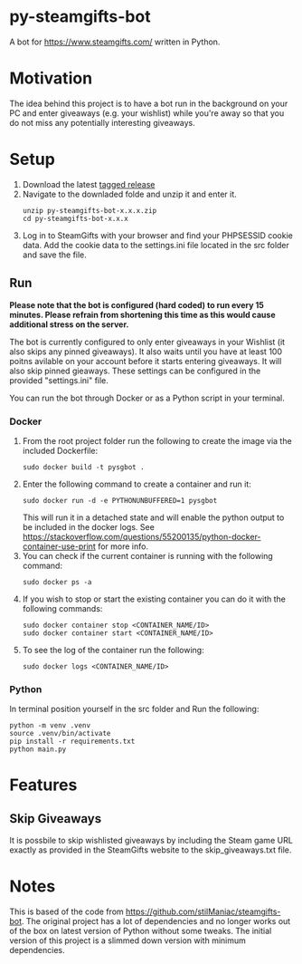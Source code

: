 # py-steamgifts-bot
A bot for https://www.steamgifts.com/ written in Python.

# Motivation

The idea behind this project is to have a bot run in the background on your PC and enter giveaways (e.g. your wishlist) while you're away so that you do not miss any potentially interesting giveaways.

# Setup

1) Download the latest [tagged release](https://github.com/markogrbic/py-steamgifts-bot/tags)
2) Navigate to the downladed folde and unzip it and enter it.
    ```
    unzip py-steamgifts-bot-x.x.x.zip
    cd py-steamgifts-bot-x.x.x
    ```
3) Log in to SteamGifts with your browser and find your PHPSESSID cookie data. Add the cookie data to the settings.ini file located in the src folder and save the file.

## Run

__Please note that the bot is configured (hard coded) to run every 15 minutes. Please refrain from shortening this time as this would cause additional stress on the server.__

The bot is currently configured to only enter giveaways in your Wishlist (it also skips any pinned giveaways).
It also waits until you have at least 100 poitns avilable on your account before it starts entering giveaways.
It will also skip pinned gieaways.
These settings can be configured in the provided "settings.ini" file.

You can run the bot through Docker or as a Python script in your terminal.

### Docker

1) From the root project folder run the following to create the image via the included Dockerfile:
    ```
    sudo docker build -t pysgbot .
    ```
2) Enter the following command to create a container and run it:
    ```
    sudo docker run -d -e PYTHONUNBUFFERED=1 pysgbot
    ```
    This will run it in a detached state and will enable the python output to be included in the docker logs. See https://stackoverflow.com/questions/55200135/python-docker-container-use-print for more info.
3) You can check if the current container is running with the following command:
    ```
    sudo docker ps -a
    ```
4) If you wish to stop or start the existing container you can do it with the following commands:
    ```
    sudo docker container stop <CONTAINER_NAME/ID>
    sudo docker container start <CONTAINER_NAME/ID>
    ```
5) To see the log of the container run the following:
    ```
    sudo docker logs <CONTAINER_NAME/ID>
    ```

### Python

In terminal position yourself in the src folder and Run the following:

```
python -m venv .venv
source .venv/bin/activate
pip install -r requirements.txt
python main.py
```

# Features

## Skip Giveaways

It is possbile to skip wishlisted giveaways by including the Steam game URL exactly as provided in the SteamGifts website to the skip_giveaways.txt file.

# Notes

This is based of the code from https://github.com/stilManiac/steamgifts-bot. The original project has a lot of dependencies and no longer works out of the box on latest version of Python without some tweaks. The initial version of this project is a slimmed down version with minimum dependencies.
